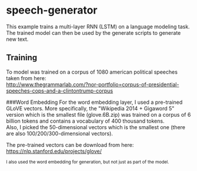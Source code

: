 # speech-generator
This example trains a multi-layer RNN (LSTM) on a language modeling task.  <br/>The trained model can then be used by the generate scripts to generate new text.


## Training
To model was trained on a corpus of 1080 american political speeches taken from here:  
http://www.thegrammarlab.com/?nor-portfolio=corpus-of-presidential-speeches-cops-and-a-clintontrump-corpus


###Word Embedding
For the word embedding layer, I used a pre-trained GLoVE vectors. 
More specifically, the "Wikipedia 2014 + Gigaword 5" version which is the smallest file (glove.6B.zip) was trained on a 
corpus of 6 billion tokens and contains a vocabulary of 400 thousand tokens.  
Also, I picked the 50-dimensional vectors which is the smallest one (there are also 100/200/300-dimensional vectors). 

The pre-trained vectors can be download from here:  
https://nlp.stanford.edu/projects/glove/

<sub>I also used the word embedding for generation, but not just as part of the model.</sub>

 